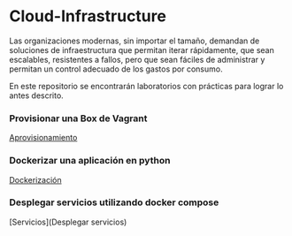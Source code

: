 # Cloud-Infrastructure


Las organizaciones modernas, sin importar el tamaño, demandan de soluciones de infraestructura que permitan iterar rápidamente, que sean escalables, resistentes a fallos, pero que sean fáciles de administrar y permitan un control adecuado de los gastos por consumo.

En este repositorio se encontrarán laboratorios con prácticas para lograr lo antes descrito. 


### Provisionar una Box de Vagrant

[Aprovisionamiento](Aprovisionamiento)

### Dockerizar una aplicación en python

[Dockerización](Dockerizacion)

### Desplegar servicios utilizando docker compose

[Servicios](Desplegar servicios)
